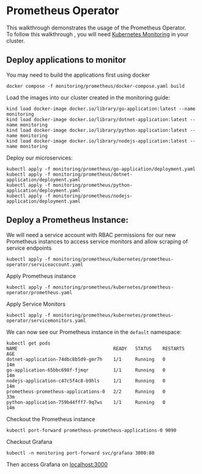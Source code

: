 # Prometheus Operator

This walkthrough demonstrates the usage of the Prometheus Operator. </br>
To follow this walkthrough , you will need [Kubernetes Monitoring](../1.33/README.md) in your cluster.

## Deploy applications to monitor

You may need to build the applications first using docker

```
docker compose -f monitoring/prometheus/docker-compose.yaml build 
```

Load the images into our cluster created in the monitoring guide:

```
kind load docker-image docker.io/library/go-application:latest --name monitoring
kind load docker-image docker.io/library/dotnet-application:latest --name monitoring
kind load docker-image docker.io/library/python-application:latest --name monitoring
kind load docker-image docker.io/library/nodejs-application:latest --name monitoring
```

Deploy our microservices: 

```
kubectl apply -f monitoring/prometheus/go-application/deployment.yaml
kubectl apply -f monitoring/prometheus/dotnet-application/deployment.yaml
kubectl apply -f monitoring/prometheus/python-application/deployment.yaml
kubectl apply -f monitoring/prometheus/nodejs-application/deployment.yaml
```

## Deploy a Prometheus Instance:

We will need a service account with RBAC permissions for our new Prometheus instances to access service monitors and allow scraping of service endpoints

```
kubectl apply -f monitoring/prometheus/kubernetes/prometheus-operator/serviceaccount.yaml
```

Apply Prometheus instance

```
kubectl apply -f monitoring/prometheus/kubernetes/prometheus-operator/prometheus.yaml
```

Apply Service Monitors 

```
kubectl apply -f monitoring/prometheus/kubernetes/prometheus-operator/servicemonitors.yaml
```

We can now see our Prometheus instance in the `default` namespace:

```
kubectl get pods
NAME                                   READY   STATUS    RESTARTS   AGE
dotnet-application-74dbc8b5d9-gmr7h    1/1     Running   0          14m
go-application-65bbc698f-fjmqr         1/1     Running   0          14m
nodejs-application-c47c5f4c8-b9hls     1/1     Running   0          14m
prometheus-prometheus-applications-0   2/2     Running   0          33m
python-application-759b44fff7-9q7ws    1/1     Running   0          14m
```

Checkout the Prometheus instance 

```
kubectl port-forward prometheus-prometheus-applications-0 9090
```

Checkout Grafana

```
kubectl -n monitoring port-forward svc/grafana 3000:80
```

Then access Grafana on [localhost:3000](http://localhost:3000/)




